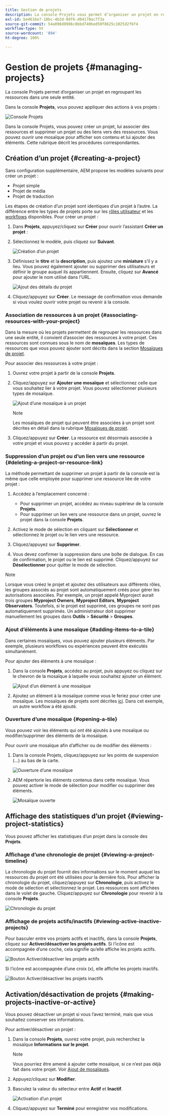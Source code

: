 ```yaml
---
title: Gestion de projets
description: La console Projets vous permet d’organiser un projet en regroupant les ressources dans une seule entité à laquelle vous pouvez accéder et que vous pouvez gérer.
exl-id: be4616e7-18bc-4b2d-89f6-d04178ac7f3a
source-git-commit: 54a098d8986c8bbd740bed50f8625c1025d2f6f4
workflow-type: ht
source-wordcount: '894'
ht-degree: 100%

---
```


# Gestion de projets {#managing-projects}

La console Projets permet d’organiser un projet en regroupant les ressources dans une seule entité.

Dans la console **Projets**, vous pouvez appliquer des actions à vos projets :

![Console Projets](/help/sites-cloud/authoring/assets/projects-console.png)

Dans la console Projets, vous pouvez créer un projet, lui associer des ressources et supprimer un projet ou des liens vers des ressources. Vous pouvez ouvrir une mosaïque pour afficher son contenu et lui ajouter des éléments. Cette rubrique décrit les procédures correspondantes.

## Création d’un projet {#creating-a-project}

Sans configuration supplémentaire, AEM propose les modèles suivants pour créer un projet :

* Projet simple
* Projet de média
* Projet de traduction

<!-- Hiding product photoshoot via cqdoc-18072 as it is not available in Skyline.
* Product Photo Shoot Project 
-->

Les étapes de création d’un projet sont identiques d’un projet à l’autre. La différence entre les types de projets porte sur les [rôles utilisateur](/help/sites-cloud/authoring/projects/overview.md) et les [workflows](/help/sites-cloud/authoring/projects/workflows.md) disponibles. Pour créer un projet :

1. Dans **Projets**, appuyez/cliquez sur **Créer** pour ouvrir l’assistant **Créer un projet** :
1. Sélectionnez le modèle, puis cliquez sur **Suivant**.

   ![Création d’un projet](/help/sites-cloud/authoring/assets/projects-create.png)

1. Définissez le **titre** et la **description**, puis ajoutez une **miniature** s’il y a lieu. Vous pouvez également ajouter ou supprimer des utilisateurs et définir le groupe auquel ils appartiennent. Ensuite, cliquez sur **Avancé** pour ajouter le nom utilisé dans l’URL.

   ![Ajout des détails du projet](/help/sites-cloud/authoring/assets/projects-add-team.png)

1. Cliquez/appuyez sur **Créer**. Le message de confirmation vous demande si vous voulez ouvrir votre projet ou revenir à la console.

### Association de ressources à un projet {#associating-resources-with-your-project}

Dans la mesure où les projets permettent de regrouper les ressources dans une seule entité, il convient d’associer des ressources à votre projet. Ces ressources sont connues sous le nom de **mosaïques**. Les types de ressources que vous pouvez ajouter sont décrits dans la section [Mosaïques de projet](/help/sites-cloud/authoring/projects/overview.md#project-tiles).

Pour associer des ressources à votre projet :

1. Ouvrez votre projet à partir de la console **Projets**.
1. Cliquez/appuyez sur **Ajouter une mosaïque** et sélectionnez celle que vous souhaitez lier à votre projet. Vous pouvez sélectionner plusieurs types de mosaïque.

   ![Ajout d’une mosaïque à un projet](/help/sites-cloud/authoring/assets/projects-add-tile.png)

   >[!NOTE]
   >
   >Les mosaïques de projet qui peuvent être associées à un projet sont décrites en détail dans la rubrique [Mosaïques de projet](/help/sites-cloud/authoring/projects/overview.md#project-tiles).

1. Cliquez/appuyez sur **Créer**. La ressource est désormais associée à votre projet et vous pouvez y accéder à partir du projet.

### Suppression d’un projet ou d’un lien vers une ressource {#deleting-a-project-or-resource-link}

La méthode permettant de supprimer un projet à partir de la console est la même que celle employée pour supprimer une ressource liée de votre projet :

1. Accédez à l’emplacement concerné :

   * Pour supprimer un projet, accédez au niveau supérieur de la console **Projets**.
   * Pour supprimer un lien vers une ressource dans un projet, ouvrez le projet dans la console **Projets**.

1. Activez le mode de sélection en cliquant sur **Sélectionner** et sélectionnez le projet ou le lien vers une ressource.
1. Cliquez/appuyez sur **Supprimer**.

1. Vous devez confirmer la suppression dans une boîte de dialogue. En cas de confirmation, le projet ou le lien est supprimé. Cliquez/appuyez sur **Désélectionner** pour quitter le mode de sélection.

>[!NOTE]
>
>Lorsque vous créez le projet et ajoutez des utilisateurs aux différents rôles, les groupes associés au projet sont automatiquement créés pour gérer les autorisations associées. Par exemple, un projet appelé Myproject aurait trois groupes **Myproject Owners**, **Myproject Editors**, **Myproject Observators**. Toutefois, si le projet est supprimé, ces groupes ne sont pas automatiquement supprimés. Un administrateur doit supprimer manuellement les groupes dans **Outils** > **Sécurité** > **Groupes**.

### Ajout d’éléments à une mosaïque {#adding-items-to-a-tile}

Dans certaines mosaïques, vous pouvez ajouter plusieurs éléments. Par exemple, plusieurs workflows ou expériences peuvent être exécutés simultanément.

Pour ajouter des éléments à une mosaïque :

1. Dans la console **Projets**, accédez au projet, puis appuyez ou cliquez sur le chevron de la mosaïque à laquelle vous souhaitez ajouter un élément.

   ![Ajout d’un élément à une mosaïque](/help/sites-cloud/authoring/assets/project-workflows.png)

1. Ajoutez un élément à la mosaïque comme vous le feriez pour créer une mosaïque. Les mosaïques de projets sont décrites [ici](/help/sites-cloud/authoring/projects/overview.md#project-tiles). Dans cet exemple, un autre workflow a été ajouté.

### Ouverture d’une mosaïque {#opening-a-tile}

Vous pouvez voir les éléments qui ont été ajoutés à une mosaïque ou modifier/supprimer des éléments de la mosaïque.

Pour ouvrir une mosaïque afin d’afficher ou de modifier des éléments :

1. Dans la console Projets, cliquez/appuyez sur les points de suspension (...) au bas de la carte.

   ![Ouverture d’une mosaïque](/help/sites-cloud/authoring/assets/project-links.png)

1. AEM répertorie les éléments contenus dans cette mosaïque. Vous pouvez activer le mode de sélection pour modifier ou supprimer des éléments.

   ![Mosaïque ouverte](/help/sites-cloud/authoring/assets/projects-add-link.png)

## Affichage des statistiques d’un projet {#viewing-project-statistics}

Vous pouvez afficher les statistiques d’un projet dans la console des **Projets**.

### Affichage d’une chronologie de projet {#viewing-a-project-timeline}

La chronologie du projet fournit des informations sur le moment auquel les ressources du projet ont été utilisées pour la dernière fois. Pour afficher la chronologie du projet, cliquez/appuyez sur **Chronologie**, puis activez le mode de sélection et sélectionnez le projet. Les ressources sont affichées dans le volet de gauche. Cliquez/appuyez sur **Chronologie** pour revenir à la console **Projets**.

![Chronologie du projet](/help/sites-cloud/authoring/assets/projects-timeline.png)

### Affichage de projets actifs/inactifs {#viewing-active-inactive-projects}

Pour basculer entre vos projets actifs et inactifs, dans la console **Projets**, cliquez sur **Activer/désactiver les projets actifs**. Si l’icône est accompagnée d’une coche, cela signifie qu’elle affiche les projets actifs.

![Bouton Activer/désactiver les projets actifs](/help/sites-cloud/authoring/assets/projects-active.png)

Si l’icône est accompagnée d’une croix (x), elle affiche les projets inactifs.

![Bouton Activer/désactiver les projets inactifs](/help/sites-cloud/authoring/assets/projects-inactive.png)

## Activation/désactivation de projets {#making-projects-inactive-or-active}

Vous pouvez désactiver un projet si vous l’avez terminé, mais que vous souhaitez conserver ses informations.

Pour activer/désactiver un projet :

1. Dans la console **Projets**, ouvrez votre projet, puis recherchez la mosaïque **Informations sur le projet**.

   >[!NOTE]
   Vous pourriez être amené à ajouter cette mosaïque, si ce n’est pas déjà fait dans votre projet. Voir [Ajout de mosaïques](#adding-items-to-a-tile).

1. Appuyez/cliquez sur **Modifier**.
1. Basculez la valeur du sélecteur entre **Actif** et **Inactif**.

   ![Activation d’un projet](/help/sites-cloud/authoring/assets/projects-add-team.png)

1. Cliquez/appuyez sur **Terminé** pour enregistrer vos modifications.
